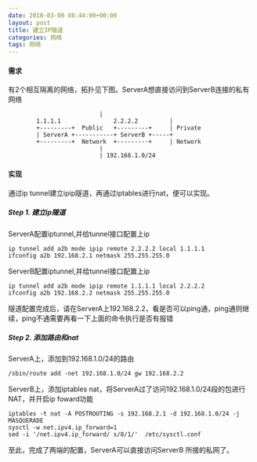```yaml
---
date: 2018-03-08 08:44:00+00:00
layout: post
title: 建立IP隧道
categories: 网络
tags: 网络
---
```



#### 需求


有2个相互隔离的网络，拓扑见下图。ServerA想直接访问到ServerB连接的私有网络

							  |
		    1.1.1.1               2.2.2.2         |
		    +---------+  Public   +---------+     | Private
		    | ServerA +-----------+ ServerB +-----+
		    +---------+  Network  +---------+     | Network
							  |
							  | 192.168.1.0/24 
#### 实现

通过ip tunnel建立ipip隧道，再通过iptables进行nat，便可以实现。

##### Step 1. 建立ip隧道

ServerA配置iptunnel,并给tunnel接口配置上ip

	ip tunnel add a2b mode ipip remote 2.2.2.2 local 1.1.1.1
	ifconfig a2b 192.168.2.1 netmask 255.255.255.0
	
ServerB配置iptunnel,并给tunnel接口配置上ip

	ip tunnel add a2b mode ipip remote 1.1.1.1 local 2.2.2.2
	ifconfig a2b 192.168.2.2 netmask 255.255.255.0
	
隧道配置完成后，请在ServerA上192.168.2.2，看是否可以ping通，ping通则继续，ping不通需要再看一下上面的命令执行是否有报错

##### Step 2. 添加路由和nat

ServerA上，添加到192.168.1.0/24的路由

	/sbin/route add -net 192.168.1.0/24 gw 192.168.2.2
	
ServerB上，添加iptables nat，将ServerA过了访问192.168.1.0/24段的包进行NAT，并开启ip foward功能

	iptables -t nat -A POSTROUTING -s 192.168.2.1 -d 192.168.1.0/24 -j MASQUERADE
	sysctl -w net.ipv4.ip_forward=1
	sed -i '/net.ipv4.ip_forward/ s/0/1/'  /etc/sysctl.conf
	
至此，完成了两端的配置，ServerA可以直接访问ServerB 所接的私网了。
